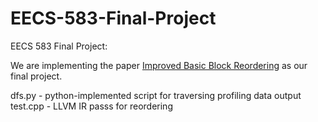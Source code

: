 # EECS-583-Final-Project

EECS 583 Final Project:

We are implementing the paper [Improved Basic Block Reordering](https://ieeexplore.ieee.org/abstract/document/9050435?casa_token=1hzPWQlIa8sAAAAA:QzBxIIrX6pAR08cerlU4UsZ45zB-0FfXFRp3nSALw76phNCss6gfAVJCR9dngw_-c9qalDU9lS0) as our final project.

dfs.py - python-implemented script for traversing profiling data output
test.cpp - LLVM IR passs for reordering
